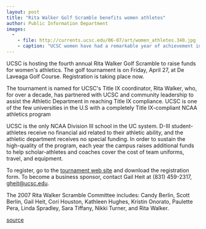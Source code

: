 ```yaml
---
layout: post
title: "Rita Walker Golf Scramble benefits women athletes"
author: Public Information Department
images:
  -
    - file: http://currents.ucsc.edu/06-07/art/women_athletes.340.jpg
    - caption: "UCSC women have had a remarkable year of achievement in NCAA Division III sports."
---
```


UCSC is hosting the fourth annual Rita Walker Golf Scramble to raise funds for women's athletics. The golf tournament is on Friday, April 27, at De Laveaga Golf Course. Registration is taking place now.

The tournament is named for UCSC's Title IX coordinator, Rita Walker, who, for over a decade, has partnered with UCSC and community leadership to assist the Athletic Department in reaching Title IX compliance. UCSC is one of the few universities in the U.S with a completely Title IX-compliant NCAA athletics program

UCSC is the only NCAA Division III school in the UC system. D-III student-athletes receive no financial aid related to their athletic ability, and the athletic department receives no special funding. In order to sustain the high-quality of the program, each year the campus raises additional funds to help scholar-athletes and coaches cover the cost of team uniforms, travel, and equipment.

To register, go to the [tournament web site][1] and download the registration form. To become a business sponsor, contact Gail Heit at (831) 459-2317, [gheit@ucsc.edu][2].

The 2007 Rita Walker Scramble Committee includes: Candy Berlin, Scott Berlin, Gail Heit, Cori Houston, Kathleen Hughes, Kristin Onorato, Paulette Pera, Linda Spradley, Sara Tiffany, Nikki Turner, and Rita Walker.

[1]: http://www.goslugs.com/info/scramble.html
[2]: mailto:gheit@ucsc.edu

[source](http://www1.ucsc.edu/currents/06-07/03-19/brief-scramble.asp "Permalink to brief-scramble")
